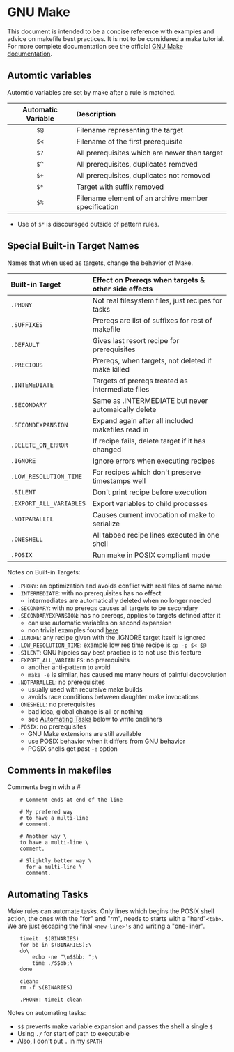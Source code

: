 # GNU Make

This document is intended to be a concise reference with examples
and advice on makefile best practices.  It is not to be considered
a make tutorial.  For more complete documentation see the official
[GNU Make documentation](https://www.gnu.org/software/make/).

## Automtic variables

Automtic variables are set by make after a rule is matched.

| Automatic Variable | Description                                         |
|:------------------:|:--------------------------------------------------- |
|        `$@`        | Filename representing the target                    |
|        `$<`        | Filename of the first prerequisite                  |
|        `$?`        | All prerequisites which are newer than target       |
|        `$^`        | All prerequisites, duplicates removed               |
|        `$+`        | All prerequisites, duplicates not removed           |
|        `$*`        | Target with suffix removed                          |
|        `$%`        | Filename element of an archive member specification |

* Use of `$*` is discouraged outside of pattern rules.

## Special Built-in Target Names

Names that when used as targets, change the behavior of Make.

| Built-in Target        | Effect on Prereqs when targets & other side effects |
|:---------------------- |:--------------------------------------------------- |
|`.PHONY`                | Not real filesystem files, just recipes for tasks   |
|`.SUFFIXES`             | Prereqs are list of suffixes for rest of makefile   |
|`.DEFAULT`              | Gives last resort recipe for prerequisites          |
|`.PRECIOUS`             | Prereqs, when targets, not deleted if make killed   |
|`.INTEMEDIATE`          | Targets of prereqs treated as intermediate files    |
|`.SECONDARY`            | Same as .INTERMEDIATE but never automaically delete |
|`.SECONDEXPANSION`      | Expand again after all included makefiles read in   |
|`.DELETE_ON_ERROR`      | If recipe fails, delete target if it has changed    |
|`.IGNORE`               | Ignore errors when executing recipes                |
|`.LOW_RESOLUTION_TIME`  | For recipes which don't preserve timestamps well    |
|`.SILENT`               | Don't print recipe before execution                 |
|`.EXPORT_ALL_VARIABLES` | Export variables to child processes                 |
|`.NOTPARALLEL`          | Causes current invocation of make to serialize      |
|`.ONESHELL`             | All tabbed recipe lines executed in one shell       |
|`.POSIX`                | Run make in POSIX compliant mode                    |

Notes on Built-in Targets:

* `.PHONY`: an optimization and avoids conflict with real files of same name
* `.INTERMEDIATE`: with no prerequisites has no effect
  * intermediates are automatically deleted when no longer needed
* `.SECONDARY`: with no prereqs causes all targets to be secondary
* `.SECONDARYEXPANSION`: has no prereqs, applies to targets defined after it
  * can use automatic variables on second expansion
  * non trivial examples found [here][1]
* `.IGNORE`: any recipe given with the .IGNORE target itself is ignored
* `.LOW_RESOLUTION_TIME`: example low res time recipe is `cp -p $< $@`
* `.SILENT`: GNU hippies say best practice is to not use this feature
* `.EXPORT_ALL_VARIABLES`: no prerequisits
  * another anti-pattern to avoid
  * `make -e` is similar, has caused me many hours of painful decovolution
* `.NOTPARALLEL`: no prerequisites
  * usually used with recursive make builds
  * avoids race conditions between daughter make invocations
* `.ONESHELL`: no prerequisites
  * bad idea, global change is all or nothing
  * see [Automating Tasks](#automating-tasks) below to write oneliners
* `.POSIX`: no prerequisites
  * GNU Make extensions are still available
  * use POSIX behavior when it differs from GNU behavior
  * POSIX shells get past `-e` option

[1]: https://www.gnu.org/software/make/manual/html_node/Secondary-Expansion.html

## Comments in makefiles

Comments begin with a #

```make
    # Comment ends at end of the line

    # My prefered way
    # to have a multi-line
    # comment.

    # Another way \
    to have a multi-line \
    comment.

    # Slightly better way \
      for a multi-line \
      comment.
```

## Automating Tasks

Make rules can automate tasks.  Only lines which begins the
POSIX shell action, the ones with the "for" and "rm", needs to starts with
a "hard"`<tab>`.  We are just escaping the final `<new-line>'s` and
writing a "one-liner".

```make
    timeit: $(BINARIES)
    for bb in $(BINARIES);\
    do\
        echo -ne "\n$$bb: ";\
        time ./$$bb;\
    done

    clean:
    rm -f $(BINARIES)

    .PHONY: timeit clean
```

Notes on automating tasks:

* `$$` prevents make variable expansion and passes the shell a single `$`
* Using `./` for start of path to executable
* Also, I don't put `.` in my `$PATH`
